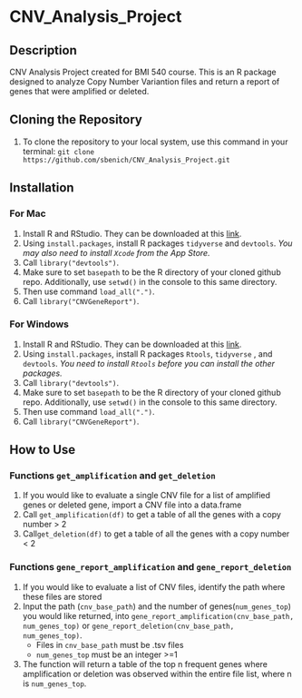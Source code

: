 # CNV_Analysis_Project
## Description
CNV Analysis Project created for BMI 540 course. This is an R package designed to analyze Copy Number Variantion files and return a report of genes that were amplified or deleted.
## Cloning the Repository
1. To clone the repository to your local system, use this command in your terminal: 
  `git clone https://github.com/sbenich/CNV_Analysis_Project.git`
## Installation
### For Mac
1. Install R and RStudio. They can be downloaded at this [link](https://posit.co/download/rstudio-desktop/).
2. Using `install.packages`, install R packages `tidyverse` and `devtools`. *You may also need to install `Xcode` from the App Store.*
3. Call `library("devtools")`.
4. Make sure to set `basepath` to be the R directory of your cloned github repo. Additionally, use `setwd()` in the console to this same directory.
5. Then use command `load_all(".")`.
6. Call `library("CNVGeneReport")`.
### For Windows
1. Install R and RStudio. They can be downloaded at this [link](https://posit.co/download/rstudio-desktop/).
2. Using `install.packages`, install R packages `Rtools`, `tidyverse` , and `devtools`. *You need to install `Rtools` before you can install the other packages.*
3. Call `library("devtools")`.
4. Make sure to set `basepath` to be the R directory of your cloned github repo. Additionally, use `setwd()` in the console to this same directory.
5. Then use command `load_all(".")`.
6. Call `library("CNVGeneReport")`.
## How to Use 
### Functions `get_amplification` and `get_deletion`
1. If you would like to evaluate a single CNV file for a list of amplified genes or deleted gene, import a CNV file into a data.frame
2. Call `get_amplification(df)` to get a table of all the genes with a copy number > 2
3. Call`get_deletion(df)` to get a table of all the genes with a copy number < 2
### Functions `gene_report_amplification` and `gene_report_deletion`
1. If you would like to evaluate a list of CNV files, identify the path where these files are stored
2. Input the path (`cnv_base_path`) and the number of genes(`num_genes_top`) you would like returned, into `gene_report_amplification(cnv_base_path, num_genes_top)` or `gene_report_deletion(cnv_base_path, num_genes_top)`. 
   - Files in `cnv_base_path` must be .tsv files
   - `num_genes_top` must be an integer >=1
3. The function will return a table of the top n frequent genes where amplification or deletion was observed within the entire file list, where n is `num_genes_top`.
